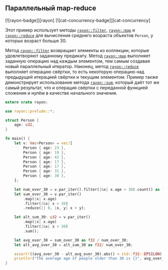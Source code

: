 ## Параллельный map-reduce

[![rayon-badge]][rayon] [![cat-concurrency-badge]][cat-concurrency]

Этот пример использует методы [`rayon::filter`](https://docs.rs/rayon/*/rayon/iter/trait.ParallelIterator.html#method.filter), [`rayon::map`](https://docs.rs/rayon/*/rayon/iter/trait.ParallelIterator.html#method.map) и [`rayon::reduce`](https://docs.rs/rayon/*/rayon/iter/trait.ParallelIterator.html#method.reduce) для вычисления среднего возраста объектов `Person`, у которых возраст больше 30.

Метод [`rayon::filter`](https://docs.rs/rayon/*/rayon/iter/trait.ParallelIterator.html#method.filter) возвращает элементы из коллекции, которые удовлетворяют заданному предикату.
Метод [`rayon::map`](https://docs.rs/rayon/*/rayon/iter/trait.ParallelIterator.html#method.map) выполняет заданную операцию над каждым элементом, тем самым создавая новый параллельный итератор.
Наконец, метод [`rayon::reduce`](https://docs.rs/rayon/*/rayon/iter/trait.ParallelIterator.html#method.reduce) выполняет операцию свёртки, то есть некоторую операцию над предыдущей итерацией свёртки и текущим элементом.
Пример также демонстрирует использование метода [`rayon::sum`](https://docs.rs/rayon/*/rayon/iter/trait.ParallelIterator.html#method.sum), который даёт тот же самый результат, что и операция свёртки с переданной функцией сложения и нулём в качестве начального значения.

```rust
extern crate rayon;

use rayon::prelude::*;

struct Person {
    age: u32,
}

fn main() {
    let v: Vec<Person> = vec![
        Person { age: 23 },
        Person { age: 19 },
        Person { age: 42 },
        Person { age: 17 },
        Person { age: 17 },
        Person { age: 31 },
        Person { age: 30 },
    ];

    let num_over_30 = v.par_iter().filter(|&x| x.age > 30).count() as f32;
    let sum_over_30 = v.par_iter()
        .map(|x| x.age)
        .filter(|&x| x > 30)
        .reduce(|| 0, |x, y| x + y);

    let alt_sum_30: u32 = v.par_iter()
        .map(|x| x.age)
        .filter(|&x| x > 30)
        .sum();

    let avg_over_30 = sum_over_30 as f32 / num_over_30;
    let alt_avg_over_30 = alt_sum_30 as f32/ num_over_30;

    assert!((avg_over_30 - alt_avg_over_30).abs() < std::f32::EPSILON);
    println!("The average age of people older than 30 is {}", avg_over_30);
}
```


